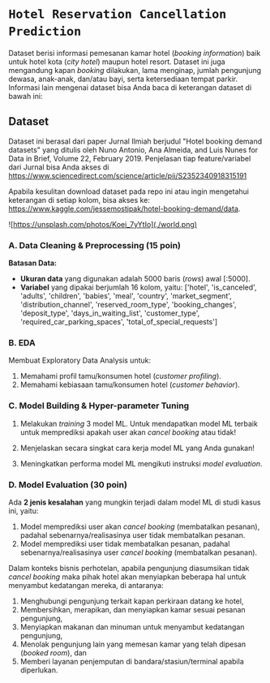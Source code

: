 #  ``Hotel Reservation Cancellation Prediction``

Dataset berisi informasi pemesanan kamar hotel (*booking information*) baik untuk hotel kota (*city hotel*) maupun hotel resort. Dataset ini juga mengandung kapan *booking* dilakukan, lama menginap, jumlah pengunjung dewasa, anak-anak, dan/atau bayi, serta ketersediaan tempat parkir. Informasi lain mengenai dataset bisa Anda baca di keterangan dataset di bawah ini:

## **Dataset**

Dataset ini berasal dari paper Jurnal Ilmiah berjudul "Hotel booking demand datasets" yang ditulis oleh Nuno Antonio, Ana Almeida, and Luis Nunes for Data in Brief, Volume 22, February 2019. Penjelasan tiap feature/variabel dari Jurnal bisa Anda akses di  https://www.sciencedirect.com/science/article/pii/S2352340918315191

Apabila kesulitan download dataset pada repo ini atau ingin mengetahui keterangan di setiap kolom, bisa akses ke: https://www.kaggle.com/jessemostipak/hotel-booking-demand/data. 

![https://unsplash.com/photos/Koei_7yYtIo](./world.png)

### **A. Data Cleaning & Preprocessing** (15 poin)

__Batasan Data:__
* __Ukuran data__ yang digunakan adalah 5000 baris (_rows_) awal [:5000].
* __Variabel__ yang dipakai berjumlah 16 kolom, yaitu: ['hotel', 'is_canceled', 'adults', 'children', 'babies', 'meal', 'country', 'market_segment', 'distribution_channel', 'reserved_room_type', 'booking_changes', 'deposit_type', 'days_in_waiting_list', 'customer_type', 'required_car_parking_spaces', 'total_of_special_requests']

### **B. EDA** 
Membuat Exploratory Data Analysis untuk:
1) Memahami profil tamu/konsumen hotel (_customer profiling_).
2) Memahami kebiasaan tamu/konsumen hotel (_customer behavior_).

### **C. Model Building & Hyper-parameter Tuning** 
1) Melakukan _training_ 3  model ML. Untuk mendapatkan model ML terbaik untuk memprediksi apakah user akan *cancel booking* atau tidak! 

2) Menjelaskan secara singkat cara kerja model ML yang Anda gunakan!

3) Meningkatkan performa model ML mengikuti instruksi *model evaluation*. 

### **D. Model Evaluation** (30 poin)
Ada **2 jenis kesalahan** yang mungkin terjadi dalam model ML di studi kasus ini, yaitu:
1. Model memprediksi user akan *cancel booking* (membatalkan pesanan), padahal sebenarnya/realisasinya user tidak membatalkan pesanan.
2. Model memprediksi user tidak membatalkan pesanan, padahal sebenarnya/realisasinya user *cancel booking* (membatalkan pesanan).

Dalam konteks bisnis perhotelan, apabila pengunjung diasumsikan tidak *cancel booking* maka pihak hotel akan menyiapkan beberapa hal untuk menyambut kedatangan mereka, di antaranya:
1. Menghubungi pengunjung terkait kapan perkiraan datang ke hotel,
2. Membersihkan, merapikan, dan menyiapkan kamar sesuai pesanan pengunjung,
3. Menyiapkan makanan dan minuman untuk menyambut kedatangan pengunjung,
4. Menolak pengunjung lain yang memesan kamar yang telah dipesan (*booked room*), dan
5. Memberi layanan penjemputan di bandara/stasiun/terminal apabila diperlukan.